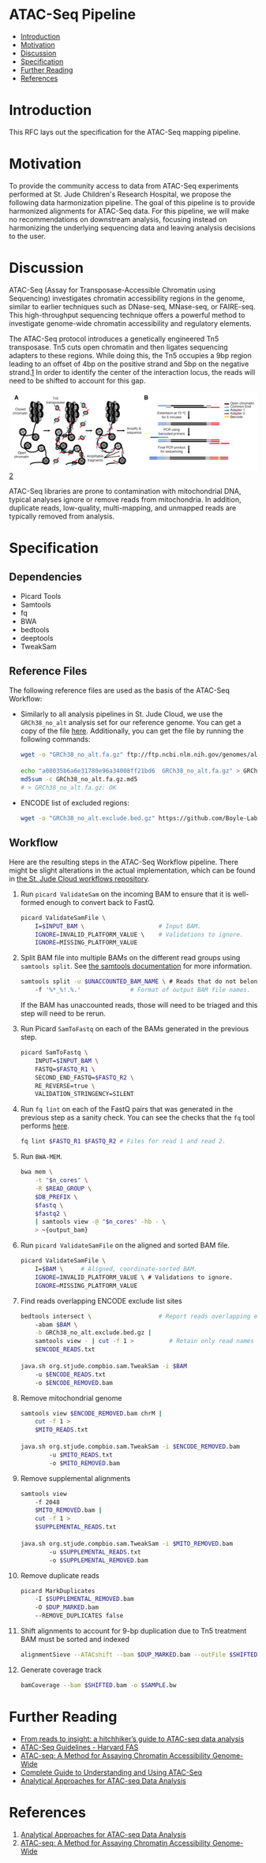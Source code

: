 # ATAC-Seq Pipeline <!-- omit in toc -->

- [Introduction](#introduction)
- [Motivation](#motivation)
- [Discussion](#discussion)
- [Specification](#specification)
- [Further Reading](#further-reading)
- [References](#references)

# Introduction

This RFC lays out the specification for the ATAC-Seq mapping pipeline. 

# Motivation

To provide the  community access to data from ATAC-Seq experiments performed at St. Jude Children's Research Hospital, we propose the following data harmonization pipeline. The goal of this pipeline is to provide harmonized alignments for ATAC-Seq data. For this pipeline, we will make no recommendations on downstream analysis, focusing instead on harmonizing the underlying sequencing data and leaving analysis decisions to the user.

# Discussion

ATAC-Seq (Assay for Transposase-Accessible Chromatin using Sequencing) investigates chromatin accessibility regions in the genome, similar to earlier techniques such as DNase-seq, MNase-seq, or FAIRE-seq. This high-throughput sequencing technique offers a powerful method to investigate genome-wide chromatin accessibility and regulatory elements.

The ATAC-Seq protocol introduces a genetically engineered Tn5 transposase. Tn5 cuts open chromatin and then ligates sequencing adapters to these regions. While doing this, the Tn5 occupies a 9bp region leading to an offset of 4bp on the positive strand and 5bp on the negative strand.[1](https://www.ncbi.nlm.nih.gov/pmc/articles/PMC8191135) In order to identify the center of the interaction locus, the reads will need to be shifted to account for this gap.

![Library preparation schematic](../resources/atacseq-workflow/tn5.jpeg) [2](https://www.ncbi.nlm.nih.gov/pmc/articles/PMC4374986/)

ATAC-Seq libraries are prone to contamination with mitochondrial DNA, typical analyses ignore or remove reads from mitochondria. In addition, duplicate reads, low-quality, multi-mapping, and unmapped reads are typically removed from analysis.


# Specification

## Dependencies

- Picard Tools
- Samtools
- fq
- BWA
- bedtools
- deeptools
- TweakSam

## Reference Files

The following reference files are used as the basis of the ATAC-Seq Workflow:

- Similarly to all analysis pipelines in St. Jude Cloud, we use the `GRCh38_no_alt` analysis set for our reference genome. You can get a copy of the file [here](https://ftp.ncbi.nlm.nih.gov/genomes/all/GCA/000/001/405/GCA_000001405.15_GRCh38/seqs_for_alignment_pipelines.ucsc_ids/GCA_000001405.15_GRCh38_no_alt_analysis_set.fna.gz). Additionally, you can get the file by running the following commands:

  ```bash
  wget -o "GRCh38_no_alt.fa.gz" ftp://ftp.ncbi.nlm.nih.gov/genomes/all/GCA/000/001/405/GCA_000001405.15_GRCh38/seqs_for_alignment_pipelines.ucsc_ids/GCA_000001405.15_GRCh38_no_alt_analysis_set.fna.gz

  echo "a08035b6a6e31780e96a34008ff21bd6  GRCh38_no_alt.fa.gz" > GRCh38_no_alt.fa.gz.md5
  md5sum -c GRCh38_no_alt.fa.gz.md5
  # > GRCh38_no_alt.fa.gz: OK
  ```

- ENCODE list of excluded regions:

  ```bash
  wget -o "GRCh38_no_alt.exclude.bed.gz" https://github.com/Boyle-Lab/Blacklist/raw/master/lists/hg38-blacklist.v2.bed.gz
  ```


## Workflow

Here are the resulting steps in the ATAC-Seq Workflow pipeline. There might be slight alterations in the actual implementation, which can be found in [the St. Jude Cloud workflows repository](https://github.com/stjudecloud/workflows/blob/master/workflows/atacseq/atacseq-standard.wdl).

1. Run `picard ValidateSam` on the incoming BAM to ensure that it is well-formed enough to convert back to FastQ.

    ```bash
    picard ValidateSamFile \
        I=$INPUT_BAM \                     # Input BAM.
        IGNORE=INVALID_PLATFORM_VALUE \    # Validations to ignore.
        IGNORE=MISSING_PLATFORM_VALUE
    ```

2. Split BAM file into multiple BAMs on the different read groups using `samtools split`. See [the samtools documentation](http://www.htslib.org/doc/samtools.html) for more information.

    ```bash
    samtools split -u $UNACCOUNTED_BAM_NAME \ # Reads that do not belong to a read group or the read group is unrecognized go here.
        -f '%*_%!.%.'              # Format of output BAM file names.
    ```

   If the BAM has unaccounted reads, those will need to be triaged and this step will need to be rerun.

3. Run Picard `SamToFastq` on each of the BAMs generated in the previous step.

    ```bash
    picard SamToFastq \
        INPUT=$INPUT_BAM \
        FASTQ=$FASTQ_R1 \
        SECOND_END_FASTQ=$FASTQ_R2 \
        RE_REVERSE=true \
        VALIDATION_STRINGENCY=SILENT
    ```

4. Run `fq lint` on each of the FastQ pairs that was generated in the previous step as a sanity check. You can see the checks that the `fq` tool performs [here](https://github.com/stjude/fqlib/blob/master/README.md#validators).

    ```bash
    fq lint $FASTQ_R1 $FASTQ_R2 # Files for read 1 and read 2.
    ```

5. Run `BWA-MEM`.

    ```bash
    bwa mem \
        -t "$n_cores" \
        -R $READ_GROUP \
        $DB_PREFIX \
        $fastq \
        $fastq2 \
        | samtools view -@ "$n_cores" -hb - \
        > ~{output_bam}
    ```

6. Run `picard ValidateSamFile` on the aligned and sorted BAM file.

    ```bash
    picard ValidateSamFile \
        I=$BAM \     # Aligned, coordinate-sorted BAM.
        IGNORE=INVALID_PLATFORM_VALUE \ # Validations to ignore.
        IGNORE=MISSING_PLATFORM_VALUE
    ```

7. Find reads overlapping ENCODE exclude list sites

    ```bash
    bedtools intersect \                   # Report reads overlapping excluded intervals
        -abam $BAM \
        -b GRCh38_no_alt.exclude.bed.gz |
        samtools view - | cut -f 1 >          # Retain only read names
        $ENCODE_READS.txt
        
    java.sh org.stjude.compbio.sam.TweakSam -i $BAM
        -u $ENCODE_READS.txt
        -o $ENCODE_REMOVED.bam
    ```

8. Remove mitochondrial genome

    ```bash
    samtools view $ENCODE_REMOVED.bam chrM |
        cut -f 1 > 
        $MITO_READS.txt

    java.sh org.stjude.compbio.sam.TweakSam -i $ENCODE_REMOVED.bam
            -u $MITO_READS.txt
            -o $MITO_REMOVED.bam
    ```

9. Remove supplemental alignments

    ```bash
    samtools view 
        -f 2048 
        $MITO_REMOVED.bam |
        cut -f 1 >
        $SUPPLEMENTAL_READS.txt

    java.sh org.stjude.compbio.sam.TweakSam -i $MITO_REMOVED.bam
            -u $SUPPLEMENTAL_READS.txt
            -o $SUPPLEMENTAL_REMOVED.bam
    ```


10. Remove duplicate reads
   
    ```bash
    picard MarkDuplicates
        -I $SUPPLEMENTAL_REMOVED.bam
        -O $DUP_MARKED.bam
        --REMOVE_DUPLICATES false
    ```

11. Shift alignments to account for 9-bp duplication due to Tn5 treatment
    BAM must be sorted and indexed
    ```bash
    alignmentSieve --ATACshift --bam $DUP_MARKED.bam --outFile $SHIFTED.bam
    ```

12. Generate coverage track

    ```bash
    bamCoverage --bam $SHIFTED.bam -o $SAMPLE.bw
    ```

# Further Reading
- [From reads to insight: a hitchhiker’s guide to ATAC-seq data analysis](https://genomebiology.biomedcentral.com/articles/10.1186/s13059-020-1929-3)
- [ATAC-Seq Guidelines - Harvard FAS](https://informatics.fas.harvard.edu/atac-seq-guidelines.html)
- [ATAC-seq: A Method for Assaying Chromatin Accessibility Genome-Wide
](https://www.ncbi.nlm.nih.gov/pmc/articles/PMC4374986/)
- [Complete Guide to Understanding and Using ATAC-Seq](https://www.activemotif.com/blog-atac-seq)
- [Analytical Approaches for ATAC-seq Data Analysis](https://www.ncbi.nlm.nih.gov/pmc/articles/PMC8191135/)

# References
1. [Analytical Approaches for ATAC-seq Data Analysis](https://www.ncbi.nlm.nih.gov/pmc/articles/PMC8191135)
2. [ATAC-seq: A Method for Assaying Chromatin Accessibility Genome-Wide](https://www.ncbi.nlm.nih.gov/pmc/articles/PMC4374986/)